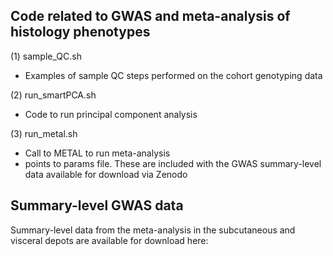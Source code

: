 ## Code related to GWAS and meta-analysis of histology phenotypes

(1) sample_QC.sh   
- Examples of sample QC steps performed on the cohort genotyping data

(2) run_smartPCA.sh   
- Code to run principal component analysis

(3) run_metal.sh   
- Call to METAL to run meta-analysis
- points to params file. These are included with the GWAS summary-level data available for download via Zenodo

## Summary-level GWAS data

Summary-level data from the meta-analysis in the subcutaneous and visceral depots are available for download here:

